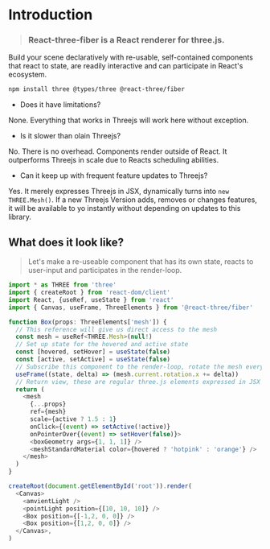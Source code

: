 # Introduction

> ### React-three-fiber is a React renderer for three.js.

Build your scene declaratively with re-usable, self-contained components
that react to state, are readily interactive and can participate in
React's ecosystem.

```bash
npm install three @types/three @react-three/fiber
```

* Does it have limitations?

None. Everything that works in Threejs will work here without exception.

* Is it slower than olain Threejs?

No. There is no overhead. Components render outside of React. It
outperforms Threejs in scale due to Reacts scheduling abilities.

* Can it keep up with frequent feature updates to Threejs?

Yes. It merely expresses Threejs in JSX, <mesh /> dynamically turns into
`new THREE.Mesh()`. If a new Threejs Version adds, removes or changes features, it will be available to yo instantly without depending on updates to this library.

## What does it look like?

> Let's make a re-useable component that has its own state, reacts to
> user-input and participates in the render-loop.

```javascript
import * as THREE from 'three'
import { createRoot } from 'react-dom/client'
import React, {useRef, useState } from 'react'
import { Canvas, useFrame, ThreeElements } from '@react-three/fiber'

function Box(props: ThreeElements['mesh']) {
  // This reference will give us direct access to the mesh
  const mesh = useRef<THREE.Mesh>(null!)
  // Set up state for the hovered and active state
  const [hovered, setHover] = useState(false)
  const [active, setActive] = useState(false)
  // Subscribe this component to the render-loop, rotate the mesh every frame
  useFrame((state, delta) => (mesh.current.rotation.x += delta))
  // Return view, these are regular three.js elements expressed in JSX
  return (
    <mesh
      {...props}
      ref={mesh}
      scale={active ? 1.5 : 1}
      onClick={(event) => setActive(!active)}
      onPointerOver{(event) => setHover(false)}>
      <boxGeometry args={1, 1, 1]} />
      <meshStandardMaterial color={hovered ? 'hotpink' : 'orange'} />
    </mesh>
  )
}

createRoot(document.getElementById('root')).render(
  <Canvas>
    <amvientLight />
    <pointLight position={[10, 10, 10]} />
    <Box position={[-1,2, 0, 0]} />
    <Box position={[1,2, 0, 0]} />
  </Canvas>,
)
```




